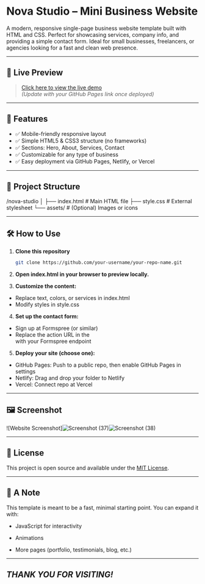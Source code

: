 # Nova Studio – Mini Business Website

A modern, responsive single-page business website template built with HTML and CSS. Perfect for showcasing services, company info, and providing a simple contact form. Ideal for small businesses, freelancers, or agencies looking for a fast and clean web presence.

---

## 🚀 Live Preview

> [Click here to view the live demo](https://your-username.github.io/mini-business/)  
*(Update with your GitHub Pages link once deployed)*

---

## 📌 Features

- ✅ Mobile-friendly responsive layout
- ✅ Simple HTML5 & CSS3 structure (no frameworks)
- ✅ Sections: Hero, About, Services, Contact
- ✅ Customizable for any type of business
- ✅ Easy deployment via GitHub Pages, Netlify, or Vercel

---

## 📁 Project Structure

/nova-studio
  │
  ├── index.html # Main HTML file
  ├── style.css # External stylesheet
  └── assets/ # (Optional) Images or icons


---

## 🛠 How to Use

1. **Clone this repository**  
   ```bash
   git clone https://github.com/your-username/your-repo-name.git
2. **Open index.html in your browser to preview locally.**

3. **Customize the content:**
  - Replace text, colors, or services in index.html
  - Modify styles in style.css

4. **Set up the contact form:**
- Sign up at Formspree (or similar)
- Replace the action URL in the <form> with your Formspree endpoint

5. **Deploy your site (choose one):**
- GitHub Pages: Push to a public repo, then enable GitHub Pages in settings
- Netlify: Drag and drop your folder to Netlify
 - Vercel: Connect repo at Vercel

---

## 🖼 Screenshot

![Website Screenshot]![Screenshot (37)](https://github.com/user-attachments/assets/932520e6-0bb1-4dda-a4cb-191690ff6ea4)![Screenshot (38)](https://github.com/user-attachments/assets/9e89b17f-a613-4d40-8f4a-b71659779cbd)



---

## 📄 License
This project is open source and available under the [MIT License](LICENSE).

---

## 💬 A Note
This template is meant to be a fast, minimal starting point. You can expand it with:

- JavaScript for interactivity

- Animations

- More pages (portfolio, testimonials, blog, etc.)

---
*THANK YOU FOR VISITING!*
---
